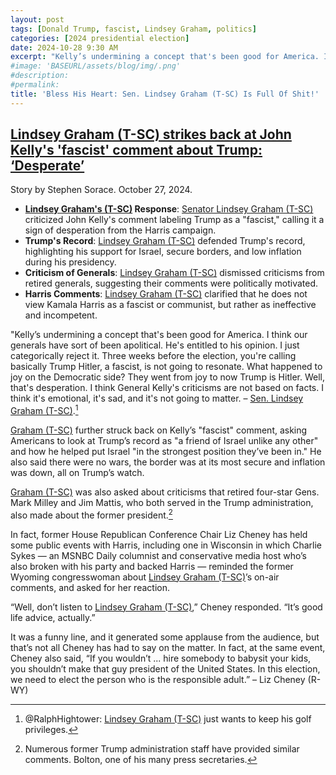 ```yaml
---
layout: post
tags: [Donald Trump, fascist, Lindsey Graham, politics]
categories: [2024 presidential election]
date: 2024-10-28 9:30 AM
excerpt: "Kelly’s undermining a concept that's been good for America. I think our generals have sort of been apolitical. He's entitled to his opinion. I just categorically reject it. Three weeks before the election, you're calling basically Trump Hitler, a fascist, is not going to resonate. What happened to joy on the Democratic side? They went from joy to now Trump is Hitler. Well, that's desperation. I think General Kelly's criticisms are not based on facts. I think it's emotional, it's sad, and it's not going to matter. – Sen. Lindsey Graham (T-SC) just wants to keep his golf Privileges, @RalphHightower"
#image: 'BASEURL/assets/blog/img/.png'
#description:
#permalink:
title: 'Bless His Heart: Sen. Lindsey Graham (T-SC) Is Full Of Shit!'
---
```



## [Lindsey Graham (T-SC) strikes back at John Kelly's 'fascist' comment about Trump: ‘Desperate’](https://www.foxnews.com/politics/lindsey-graham-strikes-back-john-kellys-fascist-comment-about-trump-desperate#)

Story by Stephen Sorace. October 27, 2024.

- **[Lindsey Graham's (T-SC)](https://www.lgraham.senate.gov/) Response**: [Senator Lindsey Graham (T-SC)](https://www.lgraham.senate.gov/) criticized John Kelly's comment labeling Trump as a "fascist," calling it a sign of desperation from the Harris campaign.
- **Trump's Record**: [Lindsey Graham (T-SC)](https://www.lgraham.senate.gov/) defended Trump's record, highlighting his support for Israel, secure borders, and low inflation during his presidency.
- **Criticism of Generals**: [Lindsey Graham (T-SC)](https://www.lgraham.senate.gov/) dismissed criticisms from retired generals, suggesting their comments were politically motivated.
- **Harris Comments**: [Lindsey Graham (T-SC)](https://www.lgraham.senate.gov/) clarified that he does not view Kamala Harris as a fascist or communist, but rather as ineffective and incompetent.

"Kelly’s undermining a concept that's been good for America. I think our generals have sort of been apolitical. He's entitled to his opinion. I just categorically reject it. Three weeks before the election, you're calling basically Trump Hitler, a fascist, is not going to resonate. What happened to joy on the Democratic side? They went from joy to now Trump is Hitler. Well, that's desperation. I think General Kelly's criticisms are not based on facts. I think it's emotional, it's sad, and it's not going to matter. – [Sen. Lindsey Graham (T-SC)](https://www.lgraham.senate.gov/).[^11]

[^11]: @RalphHightower: [Lindsey Graham (T-SC)](https://www.lgraham.senate.gov/) just wants to keep his golf privileges.

[Graham (T-SC)](https://www.lgraham.senate.gov/) further struck back on Kelly’s "fascist" comment, asking Americans to look at Trump’s record as "a friend of Israel unlike any other" and how he helped put Israel "in the strongest position they’ve been in." He also said there were no wars, the border was at its most secure and inflation was down, all on Trump’s watch.

[Graham (T-SC)](https://www.lgraham.senate.gov/) was also asked about criticisms that retired four-star Gens. Mark Milley and Jim Mattis, who both served in the Trump administration, also made about the former president.[^31]

[^31]: Numerous former Trump administration staff have provided similar comments. Bolton, one of his many press secretaries.

In fact, former House Republican Conference Chair Liz Cheney has held some public events with Harris, including one in Wisconsin in which Charlie Sykes — an MSNBC Daily columnist and conservative media host who’s also broken with his party and backed Harris — reminded the former Wyoming congresswoman about [Lindsey Graham (T-SC)](https://www.lgraham.senate.gov/)’s on-air comments, and asked for her reaction.

“Well, don’t listen to [Lindsey Graham (T-SC)](https://www.lgraham.senate.gov/),” Cheney responded. “It’s good life advice, actually.”

It was a funny line, and it generated some applause from the audience, but that’s not all Cheney has had to say on the matter. In fact, at the same event, Cheney also said, “If you wouldn’t ... hire somebody to babysit your kids, you shouldn’t make that guy president of the United States. In this election, we need to elect the person who is the responsible adult.” – Liz Cheney (R-WY)
